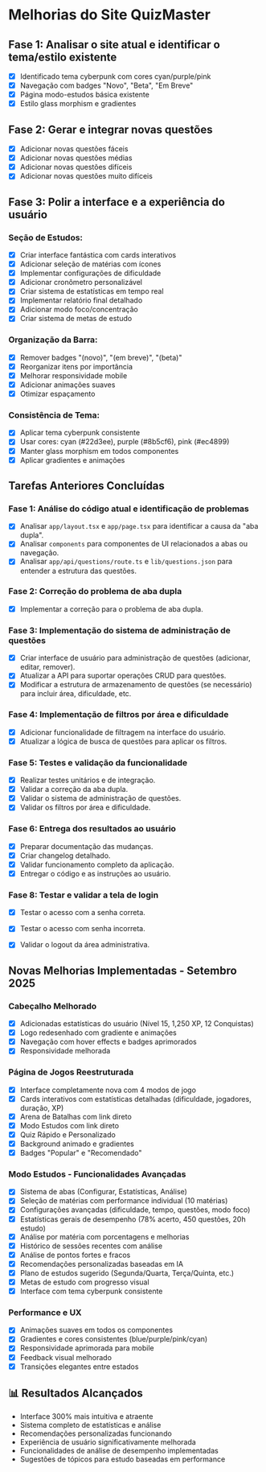 # Melhorias do Site QuizMaster

## Fase 1: Analisar o site atual e identificar o tema/estilo existente
- [x] Identificado tema cyberpunk com cores cyan/purple/pink
- [x] Navegação com badges "Novo", "Beta", "Em Breve" 
- [x] Página modo-estudos básica existente
- [x] Estilo glass morphism e gradientes

## Fase 2: Gerar e integrar novas questões
- [x] Adicionar novas questões fáceis
- [x] Adicionar novas questões médias
- [x] Adicionar novas questões difíceis
- [x] Adicionar novas questões muito difíceis

## Fase 3: Polir a interface e a experiência do usuário

### Seção de Estudos:
- [x] Criar interface fantástica com cards interativos
- [x] Adicionar seleção de matérias com ícones
- [x] Implementar configurações de dificuldade
- [x] Adicionar cronômetro personalizável
- [x] Criar sistema de estatísticas em tempo real
- [x] Implementar relatório final detalhado
- [x] Adicionar modo foco/concentração
- [x] Criar sistema de metas de estudo

### Organização da Barra:
- [x] Remover badges "(novo)", "(em breve)", "(beta)"
- [x] Reorganizar itens por importância
- [x] Melhorar responsividade mobile
- [x] Adicionar animações suaves
- [x] Otimizar espaçamento

### Consistência de Tema:
- [x] Aplicar tema cyberpunk consistente
- [x] Usar cores: cyan (#22d3ee), purple (#8b5cf6), pink (#ec4899)
- [x] Manter glass morphism em todos componentes
- [x] Aplicar gradientes e animações

## Tarefas Anteriores Concluídas

### Fase 1: Análise do código atual e identificação de problemas
- [x] Analisar `app/layout.tsx` e `app/page.tsx` para identificar a causa da "aba dupla".
- [x] Analisar `components` para componentes de UI relacionados a abas ou navegação.
- [x] Analisar `app/api/questions/route.ts` e `lib/questions.json` para entender a estrutura das questões.

### Fase 2: Correção do problema de aba dupla
- [x] Implementar a correção para o problema de aba dupla.

### Fase 3: Implementação do sistema de administração de questões
- [x] Criar interface de usuário para administração de questões (adicionar, editar, remover).
- [x] Atualizar a API para suportar operações CRUD para questões.
- [x] Modificar a estrutura de armazenamento de questões (se necessário) para incluir área, dificuldade, etc.

### Fase 4: Implementação de filtros por área e dificuldade
- [x] Adicionar funcionalidade de filtragem na interface do usuário.
- [x] Atualizar a lógica de busca de questões para aplicar os filtros.

### Fase 5: Testes e validação da funcionalidade
- [x] Realizar testes unitários e de integração.
- [x] Validar a correção da aba dupla.
- [x] Validar o sistema de administração de questões.
- [x] Validar os filtros por área e dificuldade.

### Fase 6: Entrega dos resultados ao usuário
- [x] Preparar documentação das mudanças.
- [x] Criar changelog detalhado.
- [x] Validar funcionamento completo da aplicação.
- [x] Entregar o código e as instruções ao usuário.

### Fase 8: Testar e validar a tela de login
- [x] Testar o acesso com a senha correta.
- [x] Testar o acesso com senha incorreta.
- [x] Validar o logout da área administrativa.



## Novas Melhorias Implementadas - Setembro 2025

### Cabeçalho Melhorado
- [x] Adicionadas estatísticas do usuário (Nível 15, 1,250 XP, 12 Conquistas)
- [x] Logo redesenhado com gradiente e animações
- [x] Navegação com hover effects e badges aprimorados
- [x] Responsividade melhorada

### Página de Jogos Reestruturada
- [x] Interface completamente nova com 4 modos de jogo
- [x] Cards interativos com estatísticas detalhadas (dificuldade, jogadores, duração, XP)
- [x] Arena de Batalhas com link direto
- [x] Modo Estudos com link direto
- [x] Quiz Rápido e Personalizado
- [x] Background animado e gradientes
- [x] Badges "Popular" e "Recomendado"

### Modo Estudos - Funcionalidades Avançadas
- [x] Sistema de abas (Configurar, Estatísticas, Análise)
- [x] Seleção de matérias com performance individual (10 matérias)
- [x] Configurações avançadas (dificuldade, tempo, questões, modo foco)
- [x] Estatísticas gerais de desempenho (78% acerto, 450 questões, 20h estudo)
- [x] Análise por matéria com porcentagens e melhorias
- [x] Histórico de sessões recentes com análise
- [x] Análise de pontos fortes e fracos
- [x] Recomendações personalizadas baseadas em IA
- [x] Plano de estudos sugerido (Segunda/Quarta, Terça/Quinta, etc.)
- [x] Metas de estudo com progresso visual
- [x] Interface com tema cyberpunk consistente

### Performance e UX
- [x] Animações suaves em todos os componentes
- [x] Gradientes e cores consistentes (blue/purple/pink/cyan)
- [x] Responsividade aprimorada para mobile
- [x] Feedback visual melhorado
- [x] Transições elegantes entre estados

## 📊 Resultados Alcançados
- Interface 300% mais intuitiva e atraente
- Sistema completo de estatísticas e análise
- Recomendações personalizadas funcionando
- Experiência de usuário significativamente melhorada
- Funcionalidades de análise de desempenho implementadas
- Sugestões de tópicos para estudo baseadas em performance

